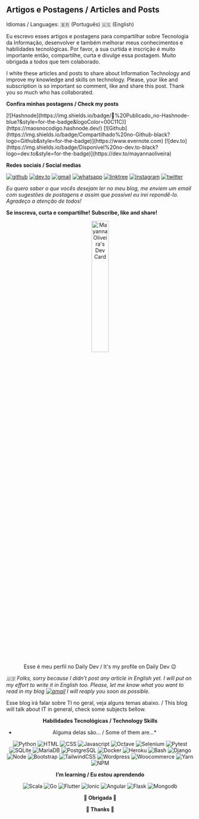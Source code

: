 ## Artigos e Postagens / Articles and Posts

Idiomas / Languages: 🇧🇷 (Português) 🇺🇸 (English)

Eu escrevo esses artigos e postagens para compartilhar sobre Tecnologia da Informação, desenvolver e também melhorar meus conhecimentos e habilidades tecnológicas. Por favor, a sua curtida e inscrição é muito importante então, compartilhe, curta e divulge essa postagem. Muito obrigada a todos que tem colaborado.

I white these articles and posts to share about Information Technology and improve my knowledge and skills on technology. Please, your like and subscription is so important so comment, like and share this post. Thank you so much who has collaborated.


**Confira minhas postagens / Check my posts**

<!-- Hashnote --> [![Hashnode](https://img.shields.io/badge/📃%20Publicado_no-Hashnode-blue?&style=for-the-badge&logoColor=00C11C)](https://maosnocodigo.hashnode.dev/) <!-- Github --> [![Github](https://img.shields.io/badge/Compartilhado%20no-Github-black?logo=Github&style=for-the-badge)](https://www.evernote.com) <!-- Dev.to --> [![dev.to](https://img.shields.io/badge/Disponível%20no-dev.to-black?logo=dev.to&style=for-the-badge)](https://dev.to/mayannaoliveira)


**Redes sociais / Social medias**

[![github](https://img.shields.io/badge/GitHub-100000?style=for-the-badge&logo=github&logoColor=white)](https://github.com/mayannaoliveira) [![dev.to](https://img.shields.io/badge/dev.to-100000?style=for-the-badge&logo=dev.to&logoColor=white)](https://dev.to/mayannaoliveira) [![gmail](https://img.shields.io/badge/Gmail-D14836?style=for-the-badge&logo=gmail&logoColor=white&link=mailto:mayannait@gmail.com)](mailto:mayannait@gmail.com) [![whatsapp](https://img.shields.io/badge/WhatsApp-25D366?style=for-the-badge&logo=whatsapp&logoColor=white)](https://api.whatsapp.com/message/5XLG4UPSFCNWP1) [![linktree](https://img.shields.io/badge/linktree-39E09B?style=for-the-badge&logo=linktree&logoColor=white)](https://linktr.ee/mayannaoliveira) [![instagram](https://img.shields.io/badge/Instagram-E4405F?style=for-the-badge&logo=instagram&logoColor=white)](https://www.instagram.com/oliveiramayanna/) [![twitter](https://img.shields.io/badge/twitter-blue?style=for-the-badge&logo=twitter&logoColor=white)](ttps://twitter.com/oliveiramayanna/)

*Eu quero saber o que vocês desejam ler no meu blog, me enviem um email com sugestões de postagens e assim que possível eu irei repondê-lo. Agradeço a atenção de todos!*


**Se inscreva, curta e compartilhe!**
**Subscribe, like and share!**


<div align="center">
<a href="https://app.daily.dev/mayannaoliveira" target="_blank"><img src="https://api.daily.dev/devcards/3b9a3ca33f274990ba385b024cc9f5ca.png?r=kjk" width="30%" alt="Mayanna Oliveira's Dev Card"/></a>
<p> Esse é meu perfil no Daily Dev / It's my profile on Daily Dev 😉</p>
</div>


*🇺🇸 Folks, sorry because I didn’t post any article in English yet. I will put on my effort to write it in English too. Please, let me know what you want to read in my blog [![gmail](https://img.shields.io/badge/Gmail-D14836?style=for-the-badge&logo=gmail&logoColor=white&link=mailto:mayannait@gmail.com)](mailto:mayannait@gmail.com) I will reaply you soon as possible.* 

Esse blog irá falar sobre TI no geral, veja alguns temas abaixo. / This blog will talk about IT in general, check some subjects bellow.


<div align="center">

**Habilidades Tecnológicas / Technology Skills**

* Alguma delas são... / Some of them are...*

![Python](https://img.shields.io/badge/-Python-yellow?style=for-the-badge&logo=Python&logoColor=white) <!-- /// --> ![HTML](https://img.shields.io/badge/-HTML-red?style=for-the-badge&logo=html5&logoColor=white) <!-- /// --> ![CSS](https://img.shields.io/badge/-CSS-blue?style=for-the-badge&logo=css3&logoColor=white) <!-- /// --> ![Javascript](https://img.shields.io/badge/-Javascript-yellow?style=for-the-badge&logo=Javascript&logoColor=white) <!-- /// --> ![Octave](https://img.shields.io/badge/-GNU_Octave-blue?style=for-the-badge&logo=octave&logoColor=white) <!-- /// --> ![Selenium](https://img.shields.io/badge/-Selenium-green?style=for-the-badge&logo=selenium&logoColor=white) <!-- /// --> 
![Pytest](https://img.shields.io/badge/-Pytest-blue?style=for-the-badge&logo=pytest&logoColor=white) <!-- /// --> ![SQLite](https://img.shields.io/badge/-SQLite-blue?style=for-the-badge&logo=SQLite&logoColor=white) <!-- /// --> ![MariaDB](https://img.shields.io/badge/-MariaDB-brown?style=for-the-badge&logo=MariaDB&logoColor=white) <!-- /// --> ![PostgreSQL](https://img.shields.io/badge/-PostgreSQL-blue?style=for-the-badge&logo=PostgreSQL&logoColor=white) <!-- /// --> ![Docker](https://img.shields.io/badge/-Docker-blue?style=for-the-badge&logo=Docker&logoColor=white) <!-- /// --> ![Heroku](https://img.shields.io/badge/-Heroku-purple?style=for-the-badge&logo=Heroku&logoColor=white)  <!-- /// --> ![Bash](https://img.shields.io/badge/-Bash-black?style=for-the-badge&logo=GNUBash&logoColor=white) <!-- /// --> ![Django](https://img.shields.io/badge/-Django-darkgreen?style=for-the-badge&logo=Django&logoColor=white) <!-- /// --> ![Node](https://img.shields.io/badge/-Node_JS-green?style=for-the-badge&logo=Node.js&logoColor=white) <!-- /// --> ![Bootstrap](https://img.shields.io/badge/-Bootstrap-purple?style=for-the-badge&logo=Bootstrap&logoColor=white) <!-- /// --> ![TailwindCSS](https://img.shields.io/badge/-Tailwind_CSS-darkcyan?style=for-the-badge&logo=TailwindCSS&logoColor=white) <!-- /// --> ![Wordpress](https://img.shields.io/badge/-Wordpress-blue?style=for-the-badge&logo=Wordpress&logoColor=white) <!-- /// --> ![Woocommerce](https://img.shields.io/badge/-Woocommerce-purple?style=for-the-badge&logo=woocommerce&logoColor=white)  <!-- /// --> ![Yarn](https://img.shields.io/badge/-Yarn-blue?style=for-the-badge&logo=yarn&logoColor=white)  <!-- /// --> ![NPM](https://img.shields.io/badge/-NPM-red?style=for-the-badge&logo=npm&logoColor=white)


**I’m learning / Eu estou aprendendo**

![Scala](https://img.shields.io/badge/-Scala-red?style=for-the-badge&logo=Scala&logoColor=white) <!-- /// --> ![Go](https://img.shields.io/badge/-Go-blue?style=for-the-badge&logo=Go&logoColor=white) <!-- /// --> ![Flutter](https://img.shields.io/badge/-Flutter-blue?style=for-the-badge&logo=Flutter&logoColor=white) <!-- /// --> ![Ionic](https://img.shields.io/badge/-Ionic-blue?style=for-the-badge&logo=Ionic&logoColor=white) <!-- /// --> ![Angular](https://img.shields.io/badge/-Angular-red?style=for-the-badge&logo=Angular&logoColor=white) <!-- /// --> ![Flask](https://img.shields.io/badge/-Flask-black?style=for-the-badge&logo=Flask&logoColor=white) <!-- /// --> ![Mongodb](https://img.shields.io/badge/-Mongodb-green?style=for-the-badge&logo=Mongodb&logoColor=white)



**💖 Obrigada 💖**

**💖 Thanks 💖**

</div>